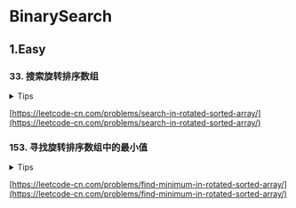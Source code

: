 # BinarySearch

## 1.Easy

### 33. 搜索旋转排序数组

<details>
<summary>Tips</summary>

1. 找到翻转点(并且可以进行比较),前和后分别升序有序
2. 后一个区间进行二分查找

</details>

[https://leetcode-cn.com/problems/search-in-rotated-sorted-array/](https://leetcode-cn.com/problems/search-in-rotated-sorted-array/)

### 153. 寻找旋转排序数组中的最小值

<details>
<summary>Tips</summary>

1. 如果nums[0] < nums[length-1]说明整体有序返回nums[0]
2. 否则是2部分分别升序,需要找到前一半的最后一个位置
3. 找到nums[i] > nums[i+1] && nums[i] > nums[i-1],答案就是nums[i+1]
4. 二分时nums[mid]不断和nums[0]进行比较看是否在正确的区间里来移动left或是right

</details>

[https://leetcode-cn.com/problems/find-minimum-in-rotated-sorted-array/](https://leetcode-cn.com/problems/find-minimum-in-rotated-sorted-array/)